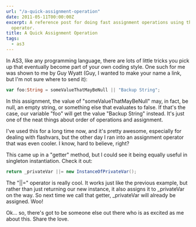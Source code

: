 ```yaml
---
url: "/a-quick-assignment-operation"
date: 2011-05-11T00:00:00Z
excerpt: A reference post for doing fast assignment operations using the logical OR
  operator.
title: A Quick Assignment Operation
tags:
  - as3
---
```


In AS3, like any programming language, there are lots of little tricks
you pick up that eventually become part of your own coding style. One
such for me was shown to me by Guy Wyatt (Guy, I wanted to make your
name a link, but I'm not sure where to send it):

``` actionscript
var foo:String = someValueThatMayBeNull || "Backup String";
```

In this assignment, the value of "someValueThatMayBeNull" may, in fact,
be null, an empty string, or something else that evaluates to false. If
that's the case, our variable "foo" will get the value "Backup String"
instead. It's just one of the neat things about order of operations and
assignment.

I've used this for a long time now, and it's pretty awesome, especially
for dealing with flashvars, but the other day I ran into an assignment
operator that was even cooler. I know, hard to believe, right?

This came up in a "getter" method, but I could see it being equally
useful in singleton instantiation. Check it out:

``` actionscript
return _privateVar ||= new InstanceOfPrivateVar();
```

The "||=" operator is really cool. It works just like the previous
example, but rather than just returning our new instance, it also
assigns it to _privateVar on the way. So next time we call that getter,
_privateVar will already be assigned. Woo!

Ok... so, there's got to be someone else out there who is as excited as
me about this. Share the love.
